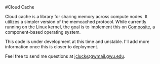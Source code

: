 #Cloud Cache

Cloud cache is a library for sharing memory across compute nodes.  It utilizes a simpler version of the memcached protocol.  While currently running on the Linux kernel, the goal is to implement this on [Composite](git@github.com:gparmer/Composite.git), a component-based operating system.

This code is under development at this time and unstable.  I'll add more information once this is closer to deployment.

Feel free to send me questions at jcluck@gwmail.gwu.edu.
